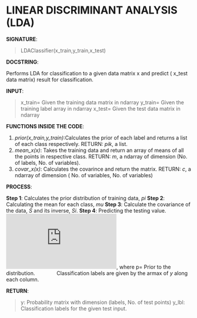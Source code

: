 # LINEAR DISCRIMINANT ANALYSIS (LDA)

**SIGNATURE**: 
>LDAClassifier(x_train,y_train,x_test)

**DOCSTRING**:

Performs LDA for classification to a given data matrix x and predict ( x_test data matrix) result for classification.

**INPUT**:
>x_train= Given the training data matrix in ndarray
y_train= Given the training label array in ndarray
x_test= Given the test data matrix in ndarray

**FUNCTIONS INSIDE THE CODE**:

1) *prior(x_train,y_train)*:Calculates the prior of each label and returns a list of each class respectively.
RETURN: *pik*, a list.
2) *mean_x(x)*: Takes the training data and return an array of means of all the points in respective class.
RETURN: *m*, a ndarray of dimension (No. of labels, No. of variables).
3) *covar_x(x)*: Calculates the covarince and return the matrix.
RETURN: *c*, a ndarray of dimension ( No. of variables, No. of variables)

**PROCESS**:

**Step 1**: Calculates the prior distribution of training data, *pi*
**Step 2**: Calculating the mean for each class, *mu*
**Step 3**: Calculate the covariance of the data, *S* and its inverse, *Si*.
**Step 4**: Predicting the testing value.
&nbsp;&nbsp;&nbsp;&nbsp;&nbsp;&nbsp;&nbsp;&nbsp;&nbsp;&nbsp;&nbsp;&nbsp;&nbsp;![](http://latex.codecogs.com/gif.latex?y_%7Bi%2Cj%7D%3Dlog%28p_%7Bi%7D%29&plus;%5Cfrac%7B-1%7D%7B2%7D%28%5Cmu_%7Bi%7D%5CSigma%5E%7B-1%7D%5Cmu_%7Bi%7D%29&plus;x_%7Bi%7D%5CSigma%5E%7B-1%7D%5Cmu_%7Bi%7D), where p= Prior to the distribution.
&nbsp;&nbsp;&nbsp;&nbsp;&nbsp;&nbsp;&nbsp;&nbsp;&nbsp;&nbsp;&nbsp;&nbsp;&nbsp; Classification labels are given by the armax of *y* along each column.

**RETURN**: 
>y: Probability matrix with dimension (labels, No. of test points)
y_lbl: Classification labels for the given test input.
